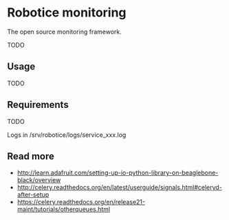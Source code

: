 
# Robotice monitoring

The open source monitoring framework.

TODO

## Usage

TODO

## Requirements

TODO

Logs in /srv/robotice/logs/service_xxx.log

## Read more

* http://learn.adafruit.com/setting-up-io-python-library-on-beaglebone-black/overview
* http://celery.readthedocs.org/en/latest/userguide/signals.html#celeryd-after-setup
* https://celery.readthedocs.org/en/release21-maint/tutorials/otherqueues.html